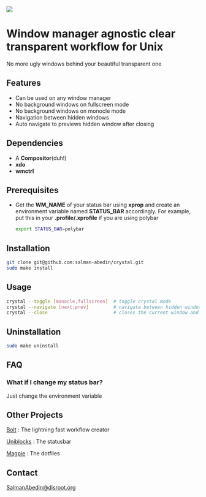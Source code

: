 ![](demo/preview.gif)

# Window manager agnostic clear transparent workflow for Unix

No more ugly windows behind your beautiful transparent one

## Features

-  Can be used on any window manager
-  No background windows on fullscreen mode
-  No background windows on monocle mode
-  Navigation between hidden windows
-  Auto navigate to previews hidden window after closing

## Dependencies

-  A **Compositor**(duh!)
-  **xdo**
-  **wmctrl**

## Prerequisites

-  Get the **WM_NAME** of your status bar using **xprop** and create an environment variable named **STATUS_BAR** accordingly. For example, put this in your **.profile/.xprofile** if you are using polybar
    ```sh
    export STATUS_BAR=polybar
    ```

## Installation

```sh
git clone git@github.com:salman-abedin/crystal.git
sudo make install
```

## Usage

```sh
crystal --toggle [monocle,fullscreen]  # toggle crystal mode
crystal --navigate [next,prev]         # navigate between hidden windows
crystal --close                        # closes the current window and focuses on the previous one
```

## Uninstallation

```sh
sudo make uninstall
```

## FAQ

### What if I change my status bar?
Just change the environment variable

## Other Projects

[Bolt](https://github.com/salman-abedin/bolt)
: The lightning fast workflow creator

[Uniblocks](https://github.com/salman-abedin/uniblocks)
: The statusbar

[Magpie](https://github.com/salman-abedin/magpie)
: The dotfiles

## Contact

SalmanAbedin@disroot.org
